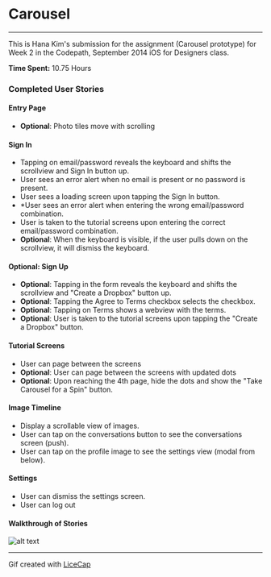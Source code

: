 # Carousel
---
This is Hana Kim's submission for the assignment (Carousel prototype) for Week 2 in the Codepath, September 2014 iOS for Designers class.


**Time Spent:** 10.75 Hours


### Completed User Stories

#### Entry Page
* **Optional**: Photo tiles move with scrolling

#### Sign In
* Tapping on email/password reveals the keyboard and shifts the scrollview and Sign In button up.
* User sees an error alert when no email is present or no password is present.
* User sees a loading screen upon tapping the Sign In button.
* *User sees an error alert when entering the wrong email/password combination.
* User is taken to the tutorial screens upon entering the correct email/password combination.
* **Optional**: When the keyboard is visible, if the user pulls down on the scrollview, it will dismiss the keyboard.


#### Optional: Sign Up
* **Optional**: Tapping in the form reveals the keyboard and  shifts the scrollview and "Create a Dropbox" button up.
* **Optional**: Tapping the Agree to Terms checkbox selects the checkbox.
* **Optional**: Tapping on Terms shows a webview with the terms.
* **Optional**: User is taken to the tutorial screens upon tapping the "Create a Dropbox" button.


#### Tutorial Screens
* User can page between the screens
* **Optional**: User can page between the screens with updated dots
* **Optional**: Upon reaching the 4th page, hide the dots and show the "Take Carousel for a Spin" button.


#### Image Timeline
* Display a scrollable view of images.
* User can tap on the conversations button to see the conversations screen (push).
* User can tap on the profile image to see the settings view (modal from below).


#### Settings
* User can dismiss the settings screen.
* User can log out

#### Walkthrough of Stories
![alt text](https://github.com/hanakimis/HanaKimWeek2/blob/master/HanaKimWeek2.gif "Week 2 gif")

***

Gif created with [LiceCap](http://www.cockos.com/licecap/)
